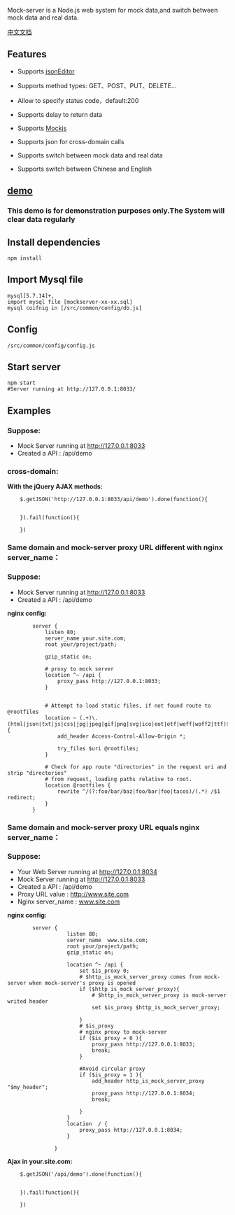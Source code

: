Mock-server is a Node.js web system for mock data,and switch between mock data and real data.

[中文文档](README-CN.md)
## Features

 
  
  - Supports  [jsonEditor](http://jsoneditoronline.org/) 
 
  - Supports method types: GET、POST、PUT、DELETE...
 
  - Allow to specify status code，default:200
 
  - Supports delay to return data
 
  - Supports [Mockjs](http://mockjs.com/)

  - Supports json for cross-domain calls  

  - Supports switch between mock data and real data
 
  - Supports switch between Chinese and English
  


## [demo](http://47.93.62.181:8033/)

### This demo is for demonstration purposes only.The System will clear data regularly



## Install dependencies

```
npm install
```
## Import Mysql file

```
mysql[5.7.14]+,
import mysql file [mockserver-xx-xx.sql]
mysql coifnig in [/src/common/config/db.js]
```

## Config 
``
/src/common/config/config.js
``

## Start server

```
npm start
#Server running at http://127.0.0.1:8033/

```


## Examples

### Suppose:

- Mock Server running at http://127.0.0.1:8033
- Created a API :  /api/demo

### cross-domain:

**With the jQuery AJAX methods:**

```
    $.getJSON('http://127.0.0.1:8033/api/demo').done(function(){
    
    
    }).fail(function(){
    
    })

```

### Same domain and mock-server proxy URL different with nginx server_name：

### Suppose:

- Mock Server running at http://127.0.0.1:8033
- Created a API :  /api/demo

**nginx config:**

```
        server {
            listen 80;
            server_name your.site.com;
            root your/project/path;
    
            gzip_static on;
    
            # proxy to mock server
            location ^~ /api {
                proxy_pass http://127.0.0.1:8033;
            }
           
    
            # Attempt to load static files, if not found route to @rootfiles
            location ~ (.+)\.(html|json|txt|js|css|jpg|jpeg|gif|png|svg|ico|eot|otf|woff|woff2|ttf)$ {
                add_header Access-Control-Allow-Origin *;
    
                try_files $uri @rootfiles;
            }
    
            # Check for app route "directories" in the request uri and strip "directories"
            # from request, loading paths relative to root.
            location @rootfiles {
                rewrite ^/(?:foo/bar/baz|foo/bar|foo|tacos)/(.*) /$1 redirect;
            }
        }

```


### Same domain and mock-server proxy URL equals nginx server_name：

### Suppose:

- Your Web Server running at http://127.0.0.1:8034
- Mock Server running at http://127.0.0.1:8033
- Created a API :  /api/demo
- Proxy URL value : http://www.site.com
- Nginx server_name : www.site.com

**nginx config:**

```
        server {
                   listen 80;
                   server_name  www.site.com;
                   root your/project/path;
                   gzip_static on;
                    
                   location ^~ /api {
                       set $is_proxy 0;
                       # $http_is_mock_server_proxy comes from mock-server when mock-server's proxy is opened
                       if ($http_is_mock_server_proxy){
                           # $http_is_mock_server_proxy is mock-server writed header
                           set $is_proxy $http_is_mock_server_proxy;
               
                       }
                       # $is_proxy
                       # nginx proxy to mock-server
                       if ($is_proxy = 0 ){
                           proxy_pass http://127.0.0.1:8033;
                           break;
                       }
               
                       #Avoid circular proxy
                       if ($is_proxy = 1 ){
                           add_header http_is_mock_server_proxy "$my_header";
                           proxy_pass http://127.0.0.1:8034;
                           break;
               
                       }
                   }
                   location  / {
                       proxy_pass http://127.0.0.1:8034;
                   }
               
               }
```

 **Ajax in your.site.com:**

```
    $.getJSON('/api/demo').done(function(){
    
    
    }).fail(function(){
    
    })

```




